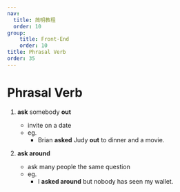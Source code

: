 ```yaml
---
nav:
  title: 简明教程
  order: 10
group:
	title: Front-End
	order: 10
title: Phrasal Verb
order: 35
---
```


# Phrasal Verb

1. **ask** somebody **out**
   - invite on a date
   - eg.
     - Brian **asked** Judy **out** to dinner and a movie.

2. **ask around**
   - ask many people the same question
   - eg.
     - I **asked around** but nobody has seen my wallet.

